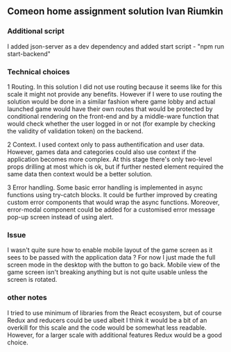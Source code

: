 ## Comeon home assignment solution Ivan Riumkin

### Additional script
I added json-server as a dev dependency and added start script - "npm run start-backend"

### Technical choices

1 Routing. In this solution I did not use routing because it seems like for this scale it might not provide any benefits. However if I were to use routing the solution would be done in a similar fashion where game lobby and actual launched game would have their own routes that would be protected by conditional rendering on the front-end and by a middle-ware function that would check whether the user logged in or not (for example by checking the validity of validation token) on the backend.

2 Context. I used context only to pass authentification and user data. However, games data and categories could also use context if the application becomes more complex. At this stage there's only two-level props drilling at most which is ok, but if further nested element required the same data then context would be a better solution.

3 Error handling. Some basic error handling is implemented in async functions using try-catch blocks. It could be further improved by creating custom error components that would wrap the async functions. Moreover, error-modal component could be added for a customised error message pop-up screen instead of using alert.


### Issue
I wasn't quite sure how to enable mobile layout of the game screen as it sees to be passed with the application data ? For now I just made the full screen mode in the desktop with the button to go back. Mobile view of the game screen isn't breaking anything but is not quite usable unless the screen is rotated.

### other notes

I tried to use minimum of libraries from the React ecosystem, but of course Redux and reducers could be used albeit I think it would be a bit of an overkill for this scale and the code would be somewhat less readable. However, for a larger scale with additional features Redux would be a good choice.
